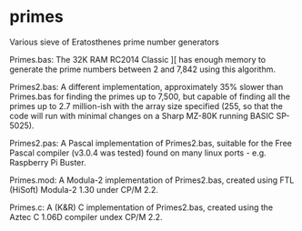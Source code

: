 # primes
Various sieve of Eratosthenes prime number generators

Primes.bas: The 32K RAM RC2014 Classic ][ has enough memory to generate the prime numbers between 2 and 7,842 using this algorithm.

Primes2.bas: A different implementation, approximately 35% slower than Primes.bas for finding the primes up to 7,500, but capable of finding all the primes up to 2.7 million-ish with the array size specified (255, so that the code will run with minimal changes on a Sharp MZ-80K running BASIC SP-5025).

Primes2.pas: A Pascal implementation of Primes2.bas, suitable for the Free Pascal compiler (v3.0.4 was tested) found on many linux ports - e.g. Raspberry Pi Buster.

Primes.mod: A Modula-2 implementation of Primes2.bas, created using FTL (HiSoft) Modula-2 1.30 under CP/M 2.2.

Primes.c: A (K&R) C implementation of Primes2.bas, created using the Aztec C 1.06D compiler undex CP/M 2.2.
